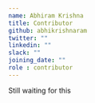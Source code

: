 ```yaml
---
name: Abhiram Krishna
title: Contributor
github: abhikrishnaram
twitter: ""
linkedin: ""
slack: ""
joining_date: ""
role : contributor
---
```


Still waiting for this
